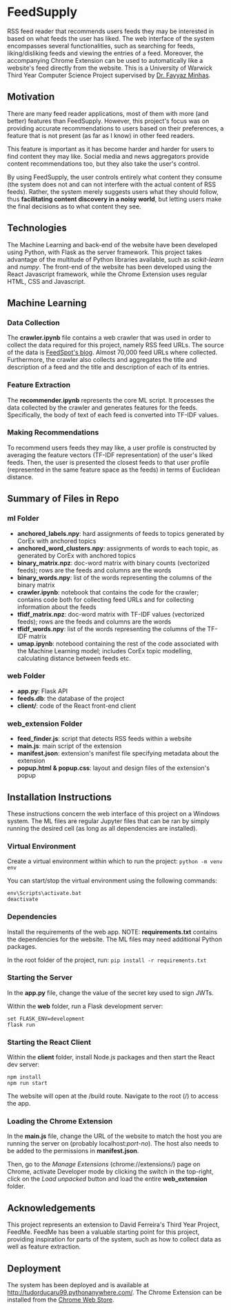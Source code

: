 # FeedSupply

RSS feed reader that recommends users feeds they may be interested in based on what feeds the user has liked. The web interface of the system encompasses several functionalities, such as searching for feeds, liking/disliking feeds and viewing the entries of a feed. Moreover, the accompanying Chrome Extension can be used to automatically like a website's feed directly from the website. This is a University of Warwick Third Year Computer Science Project supervised by [Dr. Fayyaz Minhas](https://warwick.ac.uk/fac/sci/dcs/people/fayyaz_minhas/).

## Motivation

There are many feed reader applications, most of them with more (and better) features than FeedSupply. However, this project's focus was on providing accurate recommendations to users based on their preferences, a feature that is not present (as far as I know) in other feed readers.

This feature is important as it has become harder and harder for users to find content they may like. Social media and news aggregators provide content recommendations too, but they also take the user's control. 

By using FeedSupply, the user controls entirely what content they consume (the system does not and can not interfere with the actual content of RSS feeds). Rather, the system merely suggests users what they should follow, thus **facilitating content discovery in a noisy world**, but letting users make the final decisions as to what content they see.

## Technologies

The Machine Learning and back-end of the website have been developed using Python, with Flask as the server framework. This project takes advantage of the multitude of Python libraries available, such as *scikit-learn* and *numpy*. The front-end of the website has been developed using the React Javascript framework, while the Chrome Extension uses regular HTML, CSS and Javascript.

## Machine Learning

### Data Collection 

The **crawler.ipynb** file contains a web crawler that was used in order to collect the data required for this project, namely RSS feed URLs. The source of the data is [FeedSpot's blog](https://blog.feedspot.com/uk_rss_feeds/). Almost 70,000 feed URLs where collected. Furthermore, the crawler also collects and aggregates the title and description of a feed and the title and description of each of its entries.

### Feature Extraction

The **recommender.ipynb** represents the core ML script. It processes the data collected by the crawler and generates features for the feeds. Specifically, the body of text of each feed is converted into TF-IDF values.

### Making Recommendations

To recommend users feeds they may like, a user profile is constructed by averaging the feature vectors (TF-IDF representation) of the user's liked feeds. Then, the user is presented the closest feeds to that user profile (represented in the same feature space as the feeds) in terms of Euclidean distance.

## Summary of Files in Repo

### ml Folder

- **anchored_labels.npy**: hard assignments of feeds to topics generated by CorEx with anchored topics
- **anchored_word_clusters.npy**: assignments of words to each topic, as generated by CorEx with anchored topics
- **binary_matrix.npz**: doc-word matrix with binary counts (vectorized feeds); rows are the feeds and columns are the words
- **binary_words.npy**: list of the words representing the columns of the binary matrix
- **crawler.ipynb**: notebook that contains the code for the crawler; contains code both for collecting feed URLs and for collecting information about the feeds
- **tfidf_matrix.npz**: doc-word matrix with TF-IDF values (vectorized feeds); rows are the feeds and columns are the words
- **tfidf_words.npy**: list of the words representing the columns of the TF-IDF matrix
- **umap.ipynb**: notebood containing the rest of the code associated with the Machine Learning model; includes CorEx topic modelling, calculating distance between feeds etc.

### web Folder

- **app.py**: Flask API
- **feeds.db**: the database of the project
- **client/**: code of the React front-end client

### web_extension Folder

- **feed_finder.js**: script that detects RSS feeds within a website
- **main.js**: main script of the extension
- **manifest.json**: extension's manifest file specifying metadata about the extension
- **popup.html & popup.css**: layout and design files of the extension's popup

## Installation Instructions

These instructions concern the web interface of this project on a Windows system. The ML files are regular Jupyter files that can be ran by simply running the desired cell (as long as all dependencies are installed).

### Virtual Environment

Create a virtual environment within which to run the project: `python -m venv env`

You can start/stop the virtual environment using the following commands:
```
env\Scripts\activate.bat
deactivate
```

### Dependencies

Install the requirements of the web app. NOTE: **requirements.txt** contains the dependencies for the website. The ML files may need additional Python packages.

In the root folder of the project, run: `pip install -r requirements.txt`

### Starting the Server

In the **app.py** file, change the value of the secret key used to sign JWTs.

Within the **web** folder, run a Flask development server:
```
set FLASK_ENV=development
flask run
```

### Starting the React Client

Within the **client** folder, install Node.js packages and then start the React dev server:
```
npm install
npm run start
```

The website will open at the /build route. Navigate to the root (/) to access the app.

### Loading the Chrome Extension

In the **main.js** file, change the URL of the website to match the host you are running the server on (probably localhost:*port-no*). The host also needs to be added to the permissions in **manifest.json**.

Then, go to the *Manage Extensions* (chrome://extensions/) page on Chrome, activate Developer mode by clicking the switch in the top-right, click on the *Load unpacked* button and load the entire **web_extension** folder.

## Acknowledgements

This project represents an extension to David Ferreira's Third Year Project, FeedMe. FeedMe has been a valuable starting point for this project, providing inspiration for parts of the system, such as how to collect data as well as feature extraction.

## Deployment

The system has been deployed and is available at http://tudorducaru99.pythonanywhere.com/.
The Chrome Extension can be installed from the [Chrome Web Store](https://chrome.google.com/webstore/detail/feedsupply-assistant/lhmjggdmmikaoeplnfhbbbalcdclcfhb).




